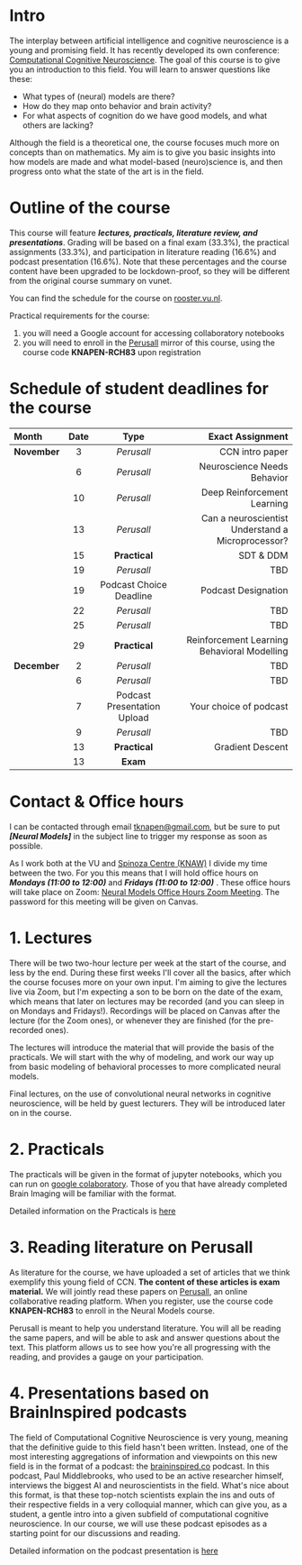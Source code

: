 # Intro

The interplay between artificial intelligence and cognitive neuroscience is a young and promising field. It has recently developed its own conference: [Computational Cognitive Neuroscience](https://ccneuro.org/). The goal of this course is to give you an introduction to this field. You will learn to answer questions like these:

- What types of (neural) models are there?
- How do they map onto behavior and brain activity?
- For what aspects of cognition do we have good models, and what others are lacking?

Although the field is a theoretical one, the course focuses much more on concepts than on mathematics. My aim is to give you basic insights into how models are made and what model-based (neuro)science is, and then progress onto what the state of the art is in the field.

# Outline of the course

This course will feature ***lectures, practicals, literature review, and presentations***. Grading will be based on a final exam (33.3%), the practical assignments (33.3%), and participation in literature reading (16.6%) and podcast presentation (16.6%). Note that these percentages and the course content have been upgraded to be lockdown-proof, so they will be different from the original course summary on vunet. 

You can find the schedule for the course on [rooster.vu.nl](http://rooster.vu.nl).

Practical requirements for the course: 

1. you will need a Google account for accessing collaboratory notebooks
2. you will need to enroll in the [Perusall](http://www.perusall.com) mirror of this course, using the course code **KNAPEN-RCH83** upon registration

# Schedule of student deadlines for the course

| Month       | Date     | Type     | Exact Assignment
| :------------- | :----------: | :-----------: | -----------: |
|  **November** | 3   | *Perusall* |  CCN intro paper |
|           | 6   | *Perusall* |  Neuroscience Needs Behavior |
|           | 10  | *Perusall* |  Deep Reinforcement Learning |
|           | 13  | *Perusall* |  Can a neuroscientist Understand a Microprocessor? |
|           | 15  | **Practical** |  SDT & DDM |
|           | 19   | *Perusall* |  TBD |
|           | 19   | Podcast Choice Deadline | Podcast Designation |
|           | 22  | *Perusall* |  TBD |
|           | 25  | *Perusall* |  TBD |
|           | 29  | **Practical** |  Reinforcement Learning Behavioral Modelling |
|  **December** | 2   | *Perusall* |  TBD |
|           | 6  | *Perusall* | TBD |
|           | 7  | Podcast Presentation Upload | Your choice of podcast |
|           | 9  | *Perusall* | TBD |
|           | 13  | **Practical** | Gradient Descent |
|           | 13  | **Exam** |  |

# Contact & Office hours

I can be contacted through email [tknapen@gmail.com](mailto:tknapen@gmail.com), but be sure to put ***[Neural Models]*** in the subject line to trigger my response as soon as possible.

As I work both at the VU and [Spinoza Centre (KNAW)](http://www.spinozacentre.nl) I divide my time between the two. For you this means that I will hold office hours on ***Mondays (11:00 to 12:00)*** and ***Fridays (11:00 to 12:00)*** . These office hours will take place on Zoom: [Neural Models Office Hours Zoom Meeting](https://us02web.zoom.us/j/84681767459). The password for this meeting will be given on Canvas. 

# 1. Lectures

There will be two two-hour lecture per week at the start of the course, and less by the end. During these first weeks I'll cover all the basics, after which the course focuses more on your own input. I'm aiming to give the lectures live via Zoom, but I'm expecting a son to be born on the date of the exam, which means that later on lectures may be recorded (and you can sleep in on Mondays and Fridays!). Recordings will be placed on Canvas after the lecture (for the Zoom ones), or whenever they are finished (for the pre-recorded ones).

The lectures will introduce the material that will provide the basis of the practicals. We will start with the why of modeling, and work our way up from basic modeling of behavioral processes to more complicated neural models.

Final lectures, on the use of convolutional neural networks in cognitive neuroscience, will be held by guest lecturers. They will be introduced later on in the course.

# 2. Practicals

The practicals will be given in the format of jupyter notebooks, which you can run on [google colaboratory](https://colab.research.google.com/). Those of you that have already completed Brain Imaging will be familiar with the format.

Detailed information on the Practicals is [here](practicals.md)

# 3. Reading literature on Perusall

As literature for the course, we have uploaded a set of articles that we think exemplify this young field of CCN. **The content of these articles is exam material.** We will jointly read these papers on [Perusall](http://www.perusall.com), an online collaborative reading platform. When you register, use the course code **KNAPEN-RCH83** to enroll in the Neural Models course. 

Perusall is meant to help you understand literature. You will all be reading the same papers, and will be able to ask and answer questions about the text. This platform allows us to see how you're all progressing with the reading, and provides a gauge on your participation. 

# 4. Presentations based on BrainInspired podcasts

The field of Computational Cognitive Neuroscience is very young, meaning that the definitive guide to this field hasn't been written. Instead, one of the most interesting aggregations of information and viewpoints on this new field is in the format of a podcast: the [braininspired.co](http://braininspired.co) podcast. In this podcast, Paul Middlebrooks, who used to be an active researcher himself, interviews the biggest AI and neuroscientists in the field. What's nice about this format, is that these top-notch scientists explain the ins and outs of their respective fields in a very colloquial manner, which can give you, as a student, a gentle intro into a given subfield of computational cognitive neuroscience. In our course, we will use these podcast episodes as a starting point for our discussions and reading.

Detailed information on the podcast presentation is [here](podcast_presentation.md)

